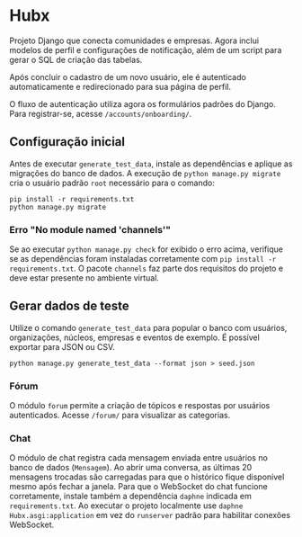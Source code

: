 Hubx
====
Projeto Django que conecta comunidades e empresas. Agora inclui modelos de perfil
e configurações de notificação, além de um script para gerar o SQL de criação das
tabelas.

Após concluir o cadastro de um novo usuário, ele é autenticado automaticamente e
redirecionado para sua página de perfil.

O fluxo de autenticação utiliza agora os formulários padrões do Django. Para registrar-se, acesse `/accounts/onboarding/`.

Configuração inicial
--------------------
Antes de executar ``generate_test_data``, instale as dependências e aplique
as migrações do banco de dados. A execução de ``python manage.py migrate``
cria o usuário padrão ``root`` necessário para o comando:

```
pip install -r requirements.txt
python manage.py migrate
```

### Erro "No module named 'channels'"

Se ao executar ``python manage.py check`` for exibido o erro acima, verifique se
as dependências foram instaladas corretamente com ``pip install -r
requirements.txt``. O pacote ``channels`` faz parte dos requisitos do projeto e
deve estar presente no ambiente virtual.

Gerar dados de teste
--------------------
Utilize o comando ``generate_test_data`` para popular o banco com
usuários, organizações, núcleos, empresas e eventos de exemplo.
É possível exportar para JSON ou CSV.

```
python manage.py generate_test_data --format json > seed.json
```

### Fórum
O módulo `forum` permite a criação de tópicos e respostas por usuários autenticados. Acesse `/forum/` para visualizar as categorias.

### Chat
O módulo de chat registra cada mensagem enviada entre usuários no banco de dados
(`Mensagem`). Ao abrir uma conversa, as últimas 20 mensagens trocadas são
carregadas para que o histórico fique disponível mesmo após fechar a janela.
Para que o WebSocket do chat funcione corretamente, instale também a
dependência `daphne` indicada em `requirements.txt`.
Ao executar o projeto localmente use `daphne Hubx.asgi:application` em vez do
`runserver` padrão para habilitar conexões WebSocket.
